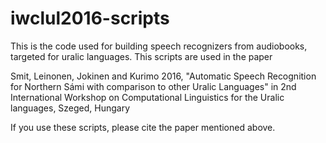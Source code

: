# iwclul2016-scripts

This is the code used for building speech recognizers from audiobooks, targeted for uralic languages. This scripts are used in the paper

Smit, Leinonen, Jokinen and Kurimo 2016, "Automatic Speech Recognition for Northern Sámi with comparison to other Uralic Languages" in 2nd International Workshop on Computational Linguistics for the Uralic languages, Szeged, Hungary

If you use these scripts, please cite the paper mentioned above.
